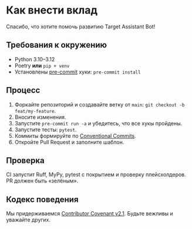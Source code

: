 # Как внести вклад

Спасибо, что хотите помочь развитию Target Assistant Bot!

## Требования к окружению
- Python 3.10–3.12
- Poetry **или** `pip + venv`
- Установлены [pre-commit](https://pre-commit.com/) хуки: `pre-commit install`

## Процесс
1. Форкайте репозиторий и создавайте ветку от `main`: `git checkout -b feat/my-feature`.
2. Вносите изменения.
3. Запустите `pre-commit run -a` и убедитесь, что все хукы пройдены.
4. Запустите тесты: `pytest`.
5. Коммиты формируйте по [Conventional Commits](https://www.conventionalcommits.org/ru/v1.0.0/).
6. Откройте Pull Request и заполните шаблон.

## Проверка
CI запустит Ruff, MyPy, pytest с покрытием и проверку плейсхолдеров. PR должен быть «зелёным».

## Кодекс поведения
Мы придерживаемся [Contributor Covenant v2.1](https://www.contributor-covenant.org/version/2/1/code_of_conduct/). Будьте вежливы и уважайте других. 
